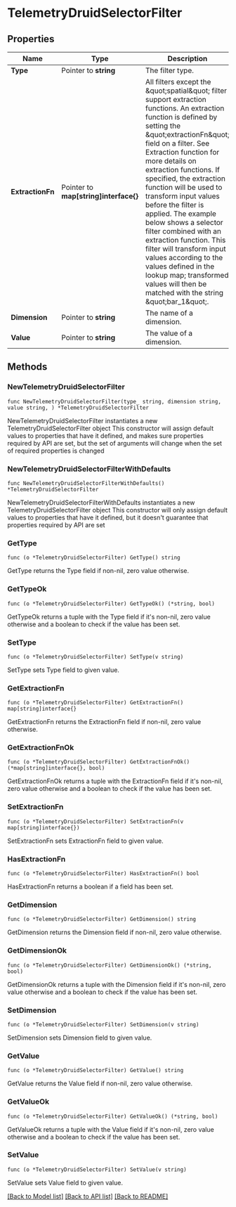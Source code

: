 # TelemetryDruidSelectorFilter

## Properties

Name | Type | Description | Notes
------------ | ------------- | ------------- | -------------
**Type** | Pointer to **string** | The filter type. | 
**ExtractionFn** | Pointer to **map[string]interface{}** | All filters except the \&quot;spatial\&quot; filter support extraction functions. An extraction function is defined by setting the \&quot;extractionFn\&quot; field on a filter. See Extraction function for more details on extraction functions. If specified, the extraction function will be used to transform input values before the filter is applied. The example below shows a selector filter combined with an extraction function. This filter will transform input values according to the values defined in the lookup map; transformed values will then be matched with the string \&quot;bar_1\&quot;. | [optional] 
**Dimension** | Pointer to **string** | The name of a dimension. | 
**Value** | Pointer to **string** | The value of a dimension. | 

## Methods

### NewTelemetryDruidSelectorFilter

`func NewTelemetryDruidSelectorFilter(type_ string, dimension string, value string, ) *TelemetryDruidSelectorFilter`

NewTelemetryDruidSelectorFilter instantiates a new TelemetryDruidSelectorFilter object
This constructor will assign default values to properties that have it defined,
and makes sure properties required by API are set, but the set of arguments
will change when the set of required properties is changed

### NewTelemetryDruidSelectorFilterWithDefaults

`func NewTelemetryDruidSelectorFilterWithDefaults() *TelemetryDruidSelectorFilter`

NewTelemetryDruidSelectorFilterWithDefaults instantiates a new TelemetryDruidSelectorFilter object
This constructor will only assign default values to properties that have it defined,
but it doesn't guarantee that properties required by API are set

### GetType

`func (o *TelemetryDruidSelectorFilter) GetType() string`

GetType returns the Type field if non-nil, zero value otherwise.

### GetTypeOk

`func (o *TelemetryDruidSelectorFilter) GetTypeOk() (*string, bool)`

GetTypeOk returns a tuple with the Type field if it's non-nil, zero value otherwise
and a boolean to check if the value has been set.

### SetType

`func (o *TelemetryDruidSelectorFilter) SetType(v string)`

SetType sets Type field to given value.


### GetExtractionFn

`func (o *TelemetryDruidSelectorFilter) GetExtractionFn() map[string]interface{}`

GetExtractionFn returns the ExtractionFn field if non-nil, zero value otherwise.

### GetExtractionFnOk

`func (o *TelemetryDruidSelectorFilter) GetExtractionFnOk() (*map[string]interface{}, bool)`

GetExtractionFnOk returns a tuple with the ExtractionFn field if it's non-nil, zero value otherwise
and a boolean to check if the value has been set.

### SetExtractionFn

`func (o *TelemetryDruidSelectorFilter) SetExtractionFn(v map[string]interface{})`

SetExtractionFn sets ExtractionFn field to given value.

### HasExtractionFn

`func (o *TelemetryDruidSelectorFilter) HasExtractionFn() bool`

HasExtractionFn returns a boolean if a field has been set.

### GetDimension

`func (o *TelemetryDruidSelectorFilter) GetDimension() string`

GetDimension returns the Dimension field if non-nil, zero value otherwise.

### GetDimensionOk

`func (o *TelemetryDruidSelectorFilter) GetDimensionOk() (*string, bool)`

GetDimensionOk returns a tuple with the Dimension field if it's non-nil, zero value otherwise
and a boolean to check if the value has been set.

### SetDimension

`func (o *TelemetryDruidSelectorFilter) SetDimension(v string)`

SetDimension sets Dimension field to given value.


### GetValue

`func (o *TelemetryDruidSelectorFilter) GetValue() string`

GetValue returns the Value field if non-nil, zero value otherwise.

### GetValueOk

`func (o *TelemetryDruidSelectorFilter) GetValueOk() (*string, bool)`

GetValueOk returns a tuple with the Value field if it's non-nil, zero value otherwise
and a boolean to check if the value has been set.

### SetValue

`func (o *TelemetryDruidSelectorFilter) SetValue(v string)`

SetValue sets Value field to given value.



[[Back to Model list]](../README.md#documentation-for-models) [[Back to API list]](../README.md#documentation-for-api-endpoints) [[Back to README]](../README.md)


